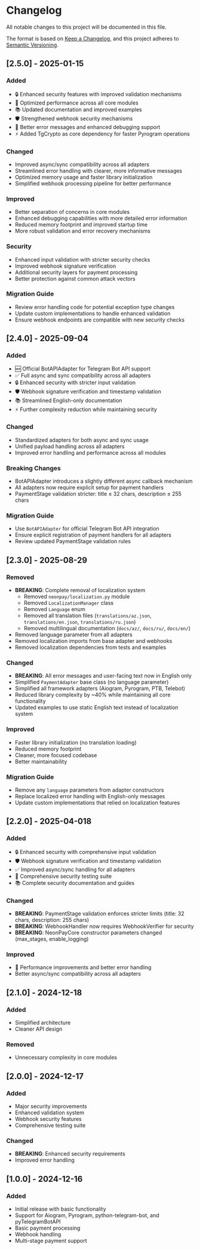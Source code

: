 # Changelog

All notable changes to this project will be documented in this file.

The format is based on [Keep a Changelog](https://keepachangelog.com/en/1.0.0/),
and this project adheres to [Semantic Versioning](https://semver.org/spec/v2.0.0/).

## [2.5.0] - 2025-01-15

### Added
- 🔒 Enhanced security features with improved validation mechanisms
- 🚀 Optimized performance across all core modules
- 📚 Updated documentation and improved examples
- 🛡️ Strengthened webhook security mechanisms
- 🔧 Better error messages and enhanced debugging support
- ⚡ Added TgCrypto as core dependency for faster Pyrogram operations

### Changed
- Improved async/sync compatibility across all adapters
- Streamlined error handling with clearer, more informative messages
- Optimized memory usage and faster library initialization
- Simplified webhook processing pipeline for better performance

### Improved
- Better separation of concerns in core modules
- Enhanced debugging capabilities with more detailed error information
- Reduced memory footprint and improved startup time
- More robust validation and error recovery mechanisms

### Security
- Enhanced input validation with stricter security checks
- Improved webhook signature verification
- Additional security layers for payment processing
- Better protection against common attack vectors

### Migration Guide
- Review error handling code for potential exception type changes
- Update custom implementations to handle enhanced validation
- Ensure webhook endpoints are compatible with new security checks

## [2.4.0] - 2025-09-04

### Added
- 🆕 Official BotAPIAdapter for Telegram Bot API support
- ✅ Full async and sync compatibility across all adapters
- 🔒 Enhanced security with stricter input validation
- 🛡️ Webhook signature verification and timestamp validation
- 📚 Streamlined English-only documentation
- ⚡ Further complexity reduction while maintaining security

### Changed
- Standardized adapters for both async and sync usage
- Unified payload handling across all adapters
- Improved error handling and performance across all modules

### Breaking Changes
- BotAPIAdapter introduces a slightly different async callback mechanism
- All adapters now require explicit setup for payment handlers
- PaymentStage validation stricter: title ≤ 32 chars, description ≤ 255 chars

### Migration Guide
- Use `BotAPIAdapter` for official Telegram Bot API integration
- Ensure explicit registration of payment handlers for all adapters
- Review updated PaymentStage validation rules

## [2.3.0] - 2025-08-29

### Removed
- **BREAKING**: Complete removal of localization system
  - Removed `neonpay/localization.py` module
  - Removed `LocalizationManager` class
  - Removed `Language` enum
  - Removed all translation files (`translations/az.json`, `translations/en.json`, `translations/ru.json`)
  - Removed multilingual documentation (`docs/az/`, `docs/ru/`, `docs/en/`)
- Removed language parameter from all adapters
- Removed localization imports from base adapter and webhooks
- Removed localization dependencies from tests and examples

### Changed
- **BREAKING**: All error messages and user-facing text now in English only
- Simplified `PaymentAdapter` base class (no language parameter)
- Simplified all framework adapters (Aiogram, Pyrogram, PTB, Telebot)
- Reduced library complexity by ~40% while maintaining all core functionality
- Updated examples to use static English text instead of localization system

### Improved
- Faster library initialization (no translation loading)
- Reduced memory footprint
- Cleaner, more focused codebase
- Better maintainability

### Migration Guide
- Remove any `language` parameters from adapter constructors
- Replace localized error handling with English-only messages
- Update custom implementations that relied on localization features

## [2.2.0] - 2025-04-018

### Added
- 🔒 Enhanced security with comprehensive input validation
- 🛡️ Webhook signature verification and timestamp validation
- ✅ Improved async/sync handling for all adapters
- 🧪 Comprehensive security testing suite
- 📚 Complete security documentation and guides

### Changed
- **BREAKING**: PaymentStage validation enforces stricter limits (title: 32 chars, description: 255 chars)
- **BREAKING**: WebhookHandler now requires WebhookVerifier for security
- **BREAKING**: NeonPayCore constructor parameters changed (max_stages, enable_logging)

### Improved
- 🚀 Performance improvements and better error handling
- Better async/sync compatibility across all adapters

## [2.1.0] - 2024-12-18

### Added
- Simplified architecture
- Cleaner API design

### Removed
- Unnecessary complexity in core modules

## [2.0.0] - 2024-12-17

### Added
- Major security improvements
- Enhanced validation system
- Webhook security features
- Comprehensive testing suite

### Changed
- **BREAKING**: Enhanced security requirements
- Improved error handling

## [1.0.0] - 2024-12-16

### Added
- Initial release with basic functionality
- Support for Aiogram, Pyrogram, python-telegram-bot, and pyTelegramBotAPI
- Basic payment processing
- Webhook handling
- Multi-stage payment support


